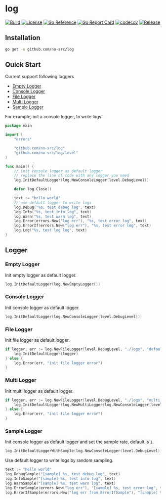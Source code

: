 # log

[![Build](https://img.shields.io/github/actions/workflow/status/no-src/log/go.yml?branch=main)](https://github.com/no-src/log/actions)
[![License](https://img.shields.io/github/license/no-src/log)](https://github.com/no-src/log/blob/main/LICENSE)
[![Go Reference](https://pkg.go.dev/badge/github.com/no-src/log.svg)](https://pkg.go.dev/github.com/no-src/log)
[![Go Report Card](https://goreportcard.com/badge/github.com/no-src/log)](https://goreportcard.com/report/github.com/no-src/log)
[![codecov](https://codecov.io/gh/no-src/log/branch/main/graph/badge.svg?token=8Q20UR86EW)](https://codecov.io/gh/no-src/log)
[![Release](https://img.shields.io/github/v/release/no-src/log)](https://github.com/no-src/log/releases)

## Installation

```bash
go get -u github.com/no-src/log
```

## Quick Start

Current support following loggers

- [Empty Logger](#empty-logger)
- [Console Logger](#console-logger)
- [File Logger](#file-logger)
- [Multi Logger](#multi-logger)
- [Sample Logger](#sample-logger)

For example, init a console logger, to write logs.

```go
package main

import (
	"errors"

	"github.com/no-src/log"
	"github.com/no-src/log/level"
)

func main() {
	// init console logger as default logger
	// replace the line of code with any logger you need
	log.InitDefaultLogger(log.NewConsoleLogger(level.DebugLevel))

	defer log.Close()

	text := "hello world"
	// use default logger to write logs
	log.Debug("%s, test debug log", text)
	log.Info("%s, test info log", text)
	log.Warn("%s, test warn log", text)
	log.Error(errors.New("log err"), "%s, test error log", text)
	log.ErrorIf(errors.New("log err"), "%s, test error log", text)
	log.Log("%s, test log log", text)
}
```

## Logger

### Empty Logger

Init empty logger as default logger.

```go
log.InitDefaultLogger(log.NewEmptyLogger())
```

### Console Logger

Init console logger as default logger.

```go
log.InitDefaultLogger(log.NewConsoleLogger(level.DebugLevel))
```

### File Logger

Init file logger as default logger.

```go
if logger, err := log.NewFileLogger(level.DebugLevel, "./logs", "default_"); err == nil {
    log.InitDefaultLogger(logger)
} else {
    log.Error(err, "init file logger error")
}
```

### Multi Logger

Init multi logger as default logger.

```go
if logger, err := log.NewFileLogger(level.DebugLevel, "./logs", "multi_"); err == nil {
    log.InitDefaultLogger(log.NewMultiLogger(log.NewConsoleLogger(level.DebugLevel), logger))
} else {
    log.Error(err, "init file logger error")
}
```

### Sample Logger

Init console logger as default logger and set the sample rate, default is `1`.

```go
log.InitDefaultLoggerWithSample(log.NewConsoleLogger(level.DebugLevel), 0.6)
```

Use default logger to write logs by random sampling.

```go
text := "hello world"
log.DebugSample("[sample] %s, test debug log", text)
log.InfoSample("[sample] %s, test info log", text)
log.WarnSample("[sample] %s, test warn log", text)
log.ErrorSample(errors.New("log err"), "[sample] %s, test error log", text)
log.ErrorIfSample(errors.New("log err from ErrorIfSample"), "[sample] %s, test error log", text)
```